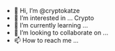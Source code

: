 - 👋 Hi, I’m @cryptokatze
- 👀 I’m interested in ... Crypto
- 🌱 I’m currently learning ...
- 💞️ I’m looking to collaborate on ...
- 📫 How to reach me ...

<!---
cryptokatze/cryptokatze is a ✨ special ✨ repository because its `README.md` (this file) appears on your GitHub profile.
You can click the Preview link to take a look at your changes.
--->

<!-- WALLET-LINKING-BEGIN
{
  "lastUpdated": "2025-06-03T16:45:56.903Z",
  "wallets": [
    {
      "chain": "ethereum",
      "address": "0x1A09Af175D4df33CECC775401d22EF49a9E0c2C4"
    },
    {
      "chain": "solana",
      "address": "BshVirddc7rLt4Ne75F1rfurJDvnYQEcBaZTgHEapV4R"
    }
  ]
}
WALLET-LINKING-END -->
